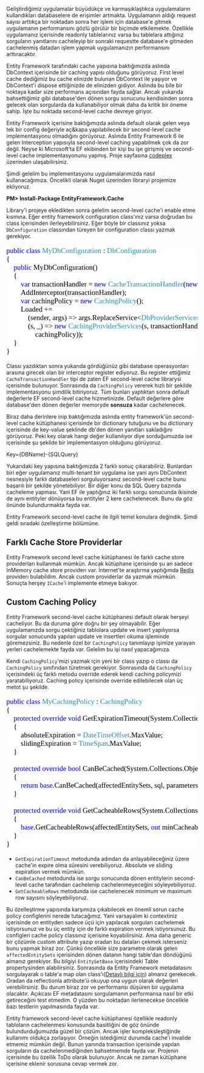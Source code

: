 Geliştirdiğimiz uygulamalar büyüdükçe ve karmaşıklaştıkca uygulamaların kullandıkları databaselere de erişimler  artmakta. Uygulamanın aldığı request sayısı arttıkça bir noktadan sonra her işlem için database'e gitmek uygulamanın performansını gözlü görülür bir biçimde etkilemekte. Özellikle uygulamanız içerisinde readonly tablelarınız varsa bu tablelara attığınız sorguların yanıtlarını cacheleyip bir sonraki requestte database'e gitmeden cachelenmiş datadan işlem yapmak uygulamanızın performansını arttıracaktır.

Entity Framework tarafındaki cache yapısına baktığımızda aslında DbContext içerisinde bir caching yapısı olduğunu görüyoruz. First level cache dediğimiz bu cache elinizde bulunan DbContext ile yaşıyor ve DbContext'i dispose ettiğinizde de elinizden gidiyor. Aslında bu bile bir noktaya kadar size performans açısından fayda sağlar. Ancak yukarıda bahsettiğimiz gibi database'den dönen sorgu sonucunu kendisinden sonra gelecek olan sorgularda da kullanabiliyor olmak daha da kritik bir öneme sahip. İşte bu noktada second-level cache devreye giriyor.

Entity Framework içerisine baktığımızda aslında default olarak gelen veya tek bir config değeriyle aç&kapa yapılabilecek bir second-level cache implementasyonu olmadığını görüyoruz. Aslında Entity Framework 6 ile gelen Interception yapısıyla second-level caching yapabilmek çok da zor değil. Neyse ki Microsoft'ta EF ekibinden bir kişi bu işe girişmiş ve second-level cache implementasyonunu yapmış. Proje sayfasına [codeplex](https://efcache.codeplex.com/) üzerinden ulaşabilirsiniz.

Şimdi gelelim bu implementasyonu uygulamalarımızda nasıl kullanacağımıza. Öncelikli olarak Nuget üzerinden libraryi projemize ekliyoruz.

**PM> Install-Package EntityFramework.Cache**

Library'i projeye ekledikten sonra gelelim second-level cache'i enable etme kısmına. Eğer entity framework configuration class'ınız varsa doğrudan bu class içerisinden ilerleyebilirsiniz. Eğer böyle bir classınız yoksa `DbConfiguration` classından türeyen bir configuration classı yazmak gerekiyor.

<pre style="font-family:Consolas;font-size:19;color:black;background:white;"><span style="color:blue;">public</span>&nbsp;<span style="color:blue;">class</span>&nbsp;<span style="color:#2b91af;">MyDbConfiguration</span>&nbsp;:&nbsp;<span style="color:#2b91af;">DbConfiguration</span><br/>{<br/>&nbsp;&nbsp;&nbsp;&nbsp;<span style="color:blue;">public</span>&nbsp;MyDbConfiguration()<br/>&nbsp;&nbsp;&nbsp;&nbsp;{<br/>&nbsp;&nbsp;&nbsp;&nbsp;&nbsp;&nbsp;&nbsp;&nbsp;<span style="color:blue;">var</span>&nbsp;transactionHandler&nbsp;=&nbsp;<span style="color:blue;">new</span>&nbsp;<span style="color:#2b91af;">CacheTransactionHandler</span>(<span style="color:blue;">new</span>&nbsp;<span style="color:#2b91af;">InMemoryCache</span>());<br/>&nbsp;&nbsp;&nbsp;&nbsp;&nbsp;&nbsp;&nbsp;&nbsp;AddInterceptor(transactionHandler);<br/>&nbsp;&nbsp;&nbsp;&nbsp;&nbsp;&nbsp;&nbsp;&nbsp;<span style="color:blue;">var</span>&nbsp;cachingPolicy&nbsp;=&nbsp;<span style="color:blue;">new</span>&nbsp;<span style="color:#2b91af;">CachingPolicy</span>();<br/>&nbsp;&nbsp;&nbsp;&nbsp;&nbsp;&nbsp;&nbsp;&nbsp;Loaded&nbsp;+=<br/>&nbsp;&nbsp;&nbsp;&nbsp;&nbsp;&nbsp;&nbsp;&nbsp;&nbsp;&nbsp;&nbsp;&nbsp;(sender,&nbsp;args)&nbsp;=&gt;&nbsp;args.ReplaceService&lt;<span style="color:#2b91af;">DbProviderServices</span>&gt;(<br/>&nbsp;&nbsp;&nbsp;&nbsp;&nbsp;&nbsp;&nbsp;&nbsp;&nbsp;&nbsp;&nbsp;&nbsp;(s,&nbsp;_)&nbsp;=&gt;&nbsp;<span style="color:blue;">new</span>&nbsp;<span style="color:#2b91af;">CachingProviderServices</span>(s,&nbsp;transactionHandler,<br/>&nbsp;&nbsp;&nbsp;&nbsp;&nbsp;&nbsp;&nbsp;&nbsp;&nbsp;&nbsp;&nbsp;&nbsp;&nbsp;&nbsp;&nbsp;&nbsp;cachingPolicy));<br/>&nbsp;&nbsp;&nbsp;&nbsp;}<br/>}</pre>

Classı yazdıktan sonra yukarıda gördüğünüz gibi database operasyonları arasına girecek olan bir interceptor register ediyoruz. Bu register ettiğimiz `CacheTransactionHandler` tipi de zaten EF second-level cache librarysi içerisinde bulunuyor. Sonrasında da `CachingPolicy` vererek hızlı bir şekilde implementasyonu şimdilik bitiriyoruz. Tüm bunları yaptıktan sonra default değerlerle EF second-level cache hizmetinizde. Default değerlere göre database'den dönen değerler memoryde **sonsuza** kadar cachelenecek.

Biraz daha derinlere inip baktığımızda aslında entity framework'ün second-level cache kütüphanesi içerisinde bir dictionary tutuğunu ve bu dictionary içerisinde de key-value şeklinde db'den dönen yanıtları sakladığını görüyoruz. Peki key olarak hangi değer kullanılıyor diye sorduğumuzda ise içerisinde şu şekilde bir implementasyon olduğunu görüyoruz.

Key={DBName}-{SQLQuery}

Yukarıdaki key yapısına baktığımızda 2 farklı sonuç çıkarabiliriz. Bunlardan biri eğer uygulamanız multi-tenant bir uygulama ise yani aynı DbContext nesnesiyle farklı databaseleri sorguluyorsanız second-level cache bunu başarılı bir şekilde yönetebiliyor. Bir diğer konu da SQL Query bazında cacheleme yapması. Yani EF ile yaptığınız iki farklı sorgu sonucunda ikisinde de aynı entityler dönüyorsa bu entityler 2 kere cachelenecek. Bunu da göz önünde bulundurmakta fayda var.

Entity Framework second-level cache ile ilgili temel konulara değindik. Şimdi geldi sıradaki özelleştirme bölümüne.

## Farklı Cache Store Providerlar ##

Entity Framework second level cache kütüphanesi ile farklı cache store providerları kullanmak mümkün. Ancak kütüphane içerisinde şu an sadece InMemory cache store providerı var. İnternet'te araştırma yaptığımda [Redis](http://www.nuget.org/packages/EFCache.Redis/2014.11.28.1) providerı bulabildim. Ancak custom providerlar da yazmak mümkün. Sonuçta herşey `ICache`'i implemente etmeye bakıyor.

## Custom Caching Policy ##

Entity Framework second-level cache kütüphanesi default olarak herşeyi cacheliyor. Bu da duruma göre doğru bir şey olmayabilir. Eğer uygulamanızda sorgu çektiğiniz tablolara update ve insert yapılıyorsa sorgular sonucunda yapılan update ve insertleri okuma işleminde göremezsiniz. Bu nedenle özel bir `CachingPolicy` tanımlayıp işimize yarayan yerleri cachelemekte fayda var. Gelelim bu işi nasıl yapacağımıza. 

Kendi `CachingPolicy`'mizi yazmak için yeni bir class yazıp o classı da `CachingPolicy` sınıfından türetmek gerekiyor. Sonrasında da `CachingPolicy` içerisindeki üç farklı metodu override ederek kendi caching policymizi yaratabiliyoruz. Caching policy içerisinde override edilebilecek olan üç metot şu şekilde.

<pre style="font-family:Consolas;font-size:19;color:black;background:white;"><span style="color:blue;">public</span>&nbsp;<span style="color:blue;">class</span>&nbsp;<span style="color:#2b91af;">MyCachingPolicy</span>&nbsp;:&nbsp;<span style="color:#2b91af;">CachingPolicy</span><br/>{<br/>&nbsp;&nbsp;&nbsp;&nbsp;<span style="color:blue;">protected</span>&nbsp;<span style="color:blue;">override</span>&nbsp;<span style="color:blue;">void</span>&nbsp;GetExpirationTimeout(System.Collections.ObjectModel.<span style="color:#2b91af;">ReadOnlyCollection</span>&lt;System.Data.Entity.Core.Metadata.Edm.<span style="color:#2b91af;">EntitySetBase</span>&gt;&nbsp;affectedEntitySets,&nbsp;<span style="color:blue;">out</span>&nbsp;<span style="color:#2b91af;">TimeSpan</span>&nbsp;slidingExpiration,&nbsp;<span style="color:blue;">out</span>&nbsp;<span style="color:#2b91af;">DateTimeOffset</span>&nbsp;absoluteExpiration)<br/>&nbsp;&nbsp;&nbsp;&nbsp;{<br/>&nbsp;&nbsp;&nbsp;&nbsp;&nbsp;&nbsp;&nbsp;&nbsp;absoluteExpiration&nbsp;=&nbsp;<span style="color:#2b91af;">DateTimeOffset</span>.MaxValue;<br/>&nbsp;&nbsp;&nbsp;&nbsp;&nbsp;&nbsp;&nbsp;&nbsp;slidingExpiration&nbsp;=&nbsp;<span style="color:#2b91af;">TimeSpan</span>.MaxValue;<br/>&nbsp;&nbsp;&nbsp;&nbsp;}<br/> <br/>&nbsp;&nbsp;&nbsp;&nbsp;<span style="color:blue;">protected</span>&nbsp;<span style="color:blue;">override</span>&nbsp;<span style="color:blue;">bool</span>&nbsp;CanBeCached(System.Collections.ObjectModel.<span style="color:#2b91af;">ReadOnlyCollection</span>&lt;System.Data.Entity.Core.Metadata.Edm.<span style="color:#2b91af;">EntitySetBase</span>&gt;&nbsp;affectedEntitySets,&nbsp;<span style="color:blue;">string</span>&nbsp;sql,&nbsp;<span style="color:#2b91af;">IEnumerable</span>&lt;<span style="color:#2b91af;">KeyValuePair</span>&lt;<span style="color:blue;">string</span>,&nbsp;<span style="color:blue;">object</span>&gt;&gt;&nbsp;parameters)<br/>&nbsp;&nbsp;&nbsp;&nbsp;{<br/>&nbsp;&nbsp;&nbsp;&nbsp;&nbsp;&nbsp;&nbsp;&nbsp;<span style="color:blue;">return</span>&nbsp;<span style="color:blue;">base</span>.CanBeCached(affectedEntitySets,&nbsp;sql,&nbsp;parameters);<br/>&nbsp;&nbsp;&nbsp;&nbsp;}<br/> <br/>&nbsp;&nbsp;&nbsp;&nbsp;<span style="color:blue;">protected</span>&nbsp;<span style="color:blue;">override</span>&nbsp;<span style="color:blue;">void</span>&nbsp;GetCacheableRows(System.Collections.ObjectModel.<span style="color:#2b91af;">ReadOnlyCollection</span>&lt;System.Data.Entity.Core.Metadata.Edm.<span style="color:#2b91af;">EntitySetBase</span>&gt;&nbsp;affectedEntitySets,&nbsp;<span style="color:blue;">out</span>&nbsp;<span style="color:blue;">int</span>&nbsp;minCacheableRows,&nbsp;<span style="color:blue;">out</span>&nbsp;<span style="color:blue;">int</span>&nbsp;maxCacheableRows)<br/>&nbsp;&nbsp;&nbsp;&nbsp;{<br/>&nbsp;&nbsp;&nbsp;&nbsp;&nbsp;&nbsp;&nbsp;&nbsp;<span style="color:blue;">base</span>.GetCacheableRows(affectedEntitySets,&nbsp;<span style="color:blue;">out</span>&nbsp;minCacheableRows,&nbsp;<span style="color:blue;">out</span>&nbsp;maxCacheableRows);<br/>&nbsp;&nbsp;&nbsp;&nbsp;}<br/>}</pre>

- `GetExpirationTimeout` metodunda adından da anlayabileceğiniz üzere cache'in expire olma süresini verebiliyoruz. Absolute ve sliding expiration vermek mümkün.
- `CanBeCached` metodunda ise sorgu sonucunda dönen entitylerin second-level cache tarafından cachelenip cachelenmeyeceğini söyleyebiliyoruz.
- `GetCacheableRows` metodunda ise cachelenecek minimum ve maximum row sayısını söyleyebiliyoruz.

Bu özelleştirme yapısında karşımıza çıkabilecek en önemli sorun cache policy configlerini nerede tutacağımız. Yani varsayalım ki contextiniz içerisinde on entityden sadece üçü için yapılacak sorguları cachelemek istiyorsunuz ve bu üç entity için de farklı expiration vermek istiyorsunuz. Bu configleri cache policy classınız içerisine koyabilirsiniz. Ama daha generic bir çözümle custom attribute yazıp oradan bu dataları çekmek isterseniz bunu yapmak biraz zor. Çünkü öncelikle size parametre olarak gelen  `affectedEntitySets` içerisinden dönen datanın hangi table'dan döndüğünü almanız gerekiyor. Bu bilgiyi `EntitySetBase` içerisindeki Table propertysinden alabilirsiniz. Sonrasında da Entity Framework metadatasını sorgulayarak o table'a map olan class'ı([Detaylı bilgi için](http://romiller.com/2014/04/08/ef6-1-mapping-between-types-tables/)) almanız gerekecek. Oradan da reflectionla attribute'ü okuyup ona uygun olarak değerleri verebilirsiniz. Bu durum biraz zor ve performansı düşüren bir uygulama olacaktır. Açıkcası EF metadatasını sorgulamanın performansa nasıl bir etki getireceğini test etmedim. O yüzden bu noktadan ilerlenecekse öncelikle bazı testlerin yapılmasında fayda var.

Entity framework second-level cache kütüphanesi özellikle readonly tabloların cachelenmesi konusunda basitliğini de göz önünde bulundurduğumuzda güzel bir çözüm. Ancak işler kompleksleştiğinde kullanımı oldukça zorlaşıyor. Örneğin istediğimiz durumda cache'i invalide etmemiz mümkün değil. Bunun yanında transaction içerisinde yapılan sorguların da cachelenmediğinden bahsetmemde fayda var. Projenin içerisinde bu özellik ToDo olarak bulunuyor. Ancak ne zaman kütüphane içerisine eklenir sorusuna cevap vermek zor. 
